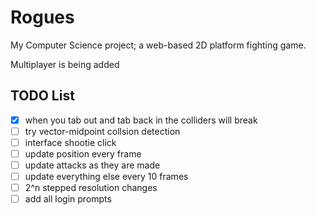 # **Rogues**
My Computer Science project; a web-based 2D platform fighting game.

Multiplayer is being added

## TODO List
 - [x] when you tab out and tab back in the colliders will break
 - [ ] try vector-midpoint collsion detection
 - [ ] interface shootie click
 - [ ] update position every frame
 - [ ] update attacks as they are made
 - [ ] update everything else every 10 frames
 - [ ] 2^n stepped resolution changes
 - [ ] add all login prompts